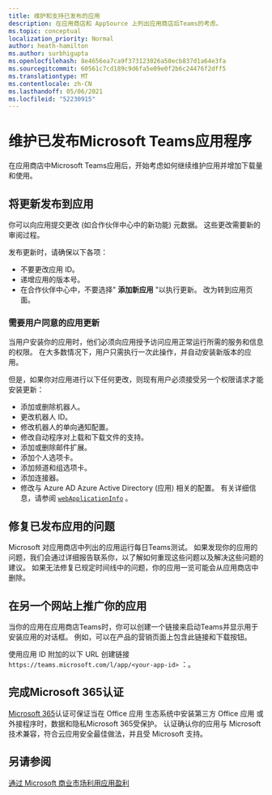 ```yaml
---
title: 维护和支持已发布的应用
description: 在应用商店和 AppSource 上列出应用商店后Teams的考虑。
ms.topic: conceptual
localization_priority: Normal
author: heath-hamilton
ms.author: surbhigupta
ms.openlocfilehash: 8e4656ea7ca9f373123026a50ecb837d1a64e3fa
ms.sourcegitcommit: 60561c7cd189c9d6fa5e09e0f2b6c24476f2dff5
ms.translationtype: MT
ms.contentlocale: zh-CN
ms.lasthandoff: 05/06/2021
ms.locfileid: "52230915"
---
```

# <a name="maintain-your-published-microsoft-teams-app"></a>维护已发布Microsoft Teams应用程序

在应用商店中Microsoft Teams应用后，开始考虑如何继续维护应用并增加下载量和使用。

## <a name="publish-updates-to-your-app"></a>将更新发布到应用

你可以向应用提交更改 (如合作伙伴中心中的新功能) 元数据。 这些更改需要新的审阅过程。

发布更新时，请确保以下各项：

* 不要更改应用 ID。
* 递增应用的版本号。
* 在合作伙伴中心中，不要选择" **添加新应用** "以执行更新。 改为转到应用页面。

### <a name="app-updates-requiring-user-consent"></a>需要用户同意的应用更新

当用户安装你的应用时，他们必须向应用授予访问应用正常运行所需的服务和信息的权限。 在大多数情况下，用户只需执行一次此操作，并自动安装新版本的应用。

但是，如果你对应用进行以下任何更改，则现有用户必须接受另一个权限请求才能安装更新：

* 添加或删除机器人。
* 更改机器人 ID。
* 修改机器人的单向通知配置。
* 修改自动程序对上载和下载文件的支持。
* 添加或删除邮件扩展。
* 添加个人选项卡。
* 添加频道和组选项卡。
* 添加连接器。
* 修改与 Azure AD Azure Active Directory (应用) 相关的配置。 有关详细信息，请参阅 [`webApplicationInfo`](~/resources/schema/manifest-schema.md#webapplicationinfo) 。

## <a name="fix-issues-with-your-published-app"></a>修复已发布应用的问题

Microsoft 对应用商店中列出的应用运行每日Teams测试。 如果发现你的应用的问题，我们会通过详细报告联系你，以了解如何重现这些问题以及解决这些问题的建议。 如果无法修复已规定时间线中的问题，你的应用一览可能会从应用商店中删除。

## <a name="promote-your-app-on-another-site"></a>在另一个网站上推广你的应用

当你的应用在应用商店Teams时，你可以创建一个链接来启动Teams并显示用于安装应用的对话框。 例如，可以在产品的营销页面上包含此链接和下载按钮。

使用应用 ID 附加的以下 URL 创建链接 `https://teams.microsoft.com/l/app/<your-app-id>` ：。

## <a name="complete-microsoft-365-certification"></a>完成Microsoft 365认证

[Microsoft 365](/microsoft-365-app-certification/docs/certification)认证可保证当在 Office 应用 生态系统中安装第三方 Office 应用 或外接程序时，数据和隐私Microsoft 365受保护。 认证确认你的应用与 Microsoft 技术兼容，符合云应用安全最佳做法，并且受 Microsoft 支持。

## <a name="see-also"></a>另请参阅

[通过 Microsoft 商业市场利用应用盈利](/office/dev/store/monetize-addins-through-microsoft-commercial-marketplace)
